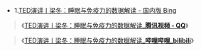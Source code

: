 - 1.[TED演讲丨梁冬：睡眠与免疫力的数据解读 - 国内版 Bing](https://cn.bing.com/search?q=TED%E6%BC%94%E8%AE%B2%E4%B8%A8%E6%A2%81%E5%86%AC%EF%BC%9A%E7%9D%A1%E7%9C%A0%E4%B8%8E%E5%85%8D%E7%96%AB%E5%8A%9B%E7%9A%84%E6%95%B0%E6%8D%AE%E8%A7%A3%E8%AF%BB)

> 《[TED演讲丨梁冬：睡眠与免疫力的数据解读_**腾讯视频 - QQ**](https://v.qq.com/x/page/s0939anrvex.html)》

> 《[TED演讲丨梁冬：睡眠与免疫力的数据解读_**哔哩哔哩_bilibili**](https://www.bilibili.com/video/BV1Q741117d6)》
